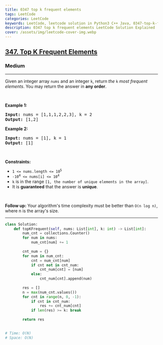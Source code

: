 ```yaml
---
title: 0347 top k frequent elements
tags: LeetCode
categories: LeetCode
keywords: LeetCode, leetcode solution in Python3 C++ Java, 0347-top-k-frequent-elements solution
description: 0347 top k frequent elements LeetCode Solution Explained
cover: /assets/img/leetcode-cover-img.webp
---
```



<h2><a href="https://leetcode.com/problems/top-k-frequent-elements/">347. Top K Frequent Elements</a></h2><h3>Medium</h3><hr><div><p>Given an integer array <code>nums</code> and an integer <code>k</code>, return <em>the</em> <code>k</code> <em>most frequent elements</em>. You may return the answer in <strong>any order</strong>.</p>

<p>&nbsp;</p>
<p><strong class="example">Example 1:</strong></p>
<pre><strong>Input:</strong> nums = [1,1,1,2,2,3], k = 2
<strong>Output:</strong> [1,2]
</pre><p><strong class="example">Example 2:</strong></p>
<pre><strong>Input:</strong> nums = [1], k = 1
<strong>Output:</strong> [1]
</pre>
<p>&nbsp;</p>
<p><strong>Constraints:</strong></p>

<ul>
	<li><code>1 &lt;= nums.length &lt;= 10<sup>5</sup></code></li>
	<li><code>-10<sup>4</sup> &lt;= nums[i] &lt;= 10<sup>4</sup></code></li>
	<li><code>k</code> is in the range <code>[1, the number of unique elements in the array]</code>.</li>
	<li>It is <strong>guaranteed</strong> that the answer is <strong>unique</strong>.</li>
</ul>

<p>&nbsp;</p>
<p><strong>Follow up:</strong> Your algorithm's time complexity must be better than <code>O(n log n)</code>, where n is the array's size.</p>
</div>

---




```python
class Solution:
    def topKFrequent(self, nums: List[int], k: int) -> List[int]:
        num_cnt = collections.Counter()
        for num in nums:
            num_cnt[num] += 1
        
        cnt_num = {}
        for num in num_cnt:
            cnt = num_cnt[num]
            if cnt not in cnt_num: 
                cnt_num[cnt] = [num]
            else: 
                cnt_num[cnt].append(num)
        
        res = []
        n = max(num_cnt.values())
        for cnt in range(n, 0, -1):
            if cnt in cnt_num:
                res += cnt_num[cnt]
            if len(res) >= k: break
        
        return res
    
    
# Time: O(N)
# Space: O(N)
```
